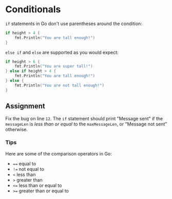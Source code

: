 # Conditionals

`if` statements in Go don't use parentheses around the condition:

```go
if height > 4 {
    fmt.Println("You are tall enough!")
}
```

`else if` and `else` are supported as you would expect:

```go
if height > 6 {
    fmt.Println("You are super tall!")
} else if height > 4 {
    fmt.Println("You are tall enough!")
} else {
    fmt.Println("You are not tall enough!")
}
```

## Assignment

Fix the bug on line `12`. The `if` statement should print "Message sent" if the `messageLen` is *less than or equal to* the `maxMessageLen`, or "Message not sent" otherwise.

### Tips

Here are some of the comparison operators in Go:

* `==` equal to
* `!=` not equal to
* `<` less than
* `>` greater than
* `<=` less than or equal to
* `>=` greater than or equal to
